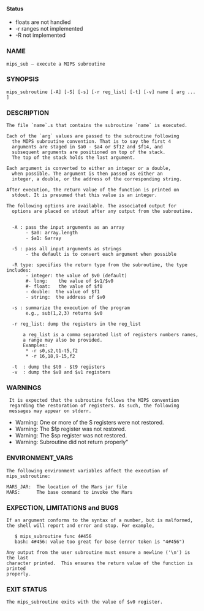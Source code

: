 #### Status
  - floats are not handled
  - -r ranges not implemented
  - -R not implemented


### NAME
    mips_sub – execute a MIPS subroutine

### SYNOPSIS
    mips_subroutine [-A] [-S] [-s] [-r reg_list] [-t] [-v] name [ arg ... ]


### DESCRIPTION
    The file `name`.s that contains the subroutine `name` is executed.

    Each of the `arg` values are passed to the subroutine following
      the MIPS subroutine convention. That is to say the first 4
      arguments are staged in $a0 - $a4 or $f12 and $f14, and 
      subsequent arguments are positioned on top of the stack. 
      The top of the stack holds the last argument.

    Each argument is converted to either an integer or a double, 
      when possible. The argument is then passed as either an 
      integer, a double, or the address of the corresponding string.
    
    After execution, the return value of the function is printed on 
      stdout. It is presumed that this value is an integer.

    The following options are available. The associated output for
      options are placed on stdout after any output from the subroutine.


      -A : pass the input arguments as an array 
           - $a0: array.length
           - $a1: &array

      -S : pass all input arguments as strings
           - the default is to convert each argument when possible

      -R type: specifies the return type from the subroutine, the type includes:
           - integer: the value of $v0 (default)
           #- long:    the value of $v1/$v0
           #- float:   the value of $f0
           - double:  the value of $f1
           - string:  the address of $v0

      -s : summarize the execution of the program 
           e.g., sub(1,2,3) returns $v0

      -r reg_list: dump the registers in the reg_list
        
          a reg_list is a comma separated list of registers numbers names,
          a range may also be provided.
          Examples:
           * -r s0,s2,t1-t5,f2
           * -r 16,18,9-15,f2

      -t  : dump the $t0 - $t9 registers 
      -v  : dump the $v0 and $v1 registers 


 ### WARNINGS
     It is expected that the subroutine follows the MIPS convention
     regarding the restoration of registers. As such, the following
     messages may appear on stderr.

   * Warning: One or more of the S registers were not restored.
   * Warning: The $fp register was not restored.
   * Warning: The $sp register was not restored.
   * Warning: Subroutine did not return properly"

### ENVIRONMENT_VARS
    The following environment variables affect the execution of mips_subroutine:

    MARS_JAR:  The location of the Mars jar file
    MARS:      The base command to invoke the Mars

### EXPECTION, LIMITATIONS and BUGS
    If an argument conforms to the syntax of a number, but is malformed,
    the shell will report and error and stop. For example,

       $ mips_subroutine func 4#456
       bash: 4#456: value too great for base (error token is "4#456")

    Any output from the user subroutine must ensure a newline ('\n') is the last
    character printed.  This ensures the return value of the function is printed 
    properly.

### EXIT STATUS
    The mips_subroutine exits with the value of $v0 register.


